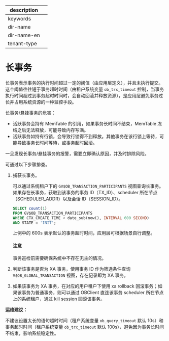 |description||
|---|---|
|keywords||
|dir-name||
|dir-name-en||
|tenant-type||

# 长事务

长事务表示事务的执行时间超过一定的阈值（由应用层定义），并且未执行提交。这个阈值往往短于事务超时时间（由租户系统变量 `ob_trx_timeout` 控制，当事务执行时间超过到事务超时时间时，会自动回滚并释放资源），是应用层避免事务过长并占用系统资源的一种监控手段。

长事务/悬挂事务的危害：

* 活跃事务会持有 MemTable 的引用，如果事务长时间不结束，MemTable 冻结之后无法释放，可能导致内存写满。
* 活跃事务如持有行锁，会导致行锁得不到释放。其他事务在该行锁上等待，可能导致事务长时间等待，或事务超时回滚。

一旦发现长事务/悬挂事务的报警，需要立即确认原因，并及时排除风险。

可通过以下步骤排查。

1. 捕获长事务。

    可以通过系统租户下的 `GV$OB_TRANSACTION_PARTICIPANTS` 视图查询长事务。如果存在长事务，获取到该事务的事务 ID（TX_ID）、scheduler 所在节点（SCHEDULER_ADDR）以及会话 ID（SESSION_ID）。

    ```sql
    SELECT count(1)
    FROM GV$OB_TRANSACTION_PARTICIPANTS
    WHERE CTX_CREATE_TIME < date_sub(now(), INTERVAL 600 SECOND)
    AND STATE = 'INIT';
    ```

    上例中的 600s 表示默认的事务超时时间，应用层可根据场景自行调整。

    <main id="notice" type='notice'>
        <h4>注意</h4>
        <p>事务巡检前需要确保系统中不存在无主的情况。</p>
    </main>

2. 判断该事务是否为 XA 事务，使用事务 ID 作为筛选条件查询 `V$OB_GLOBAL_TRANSACTION` 视图，存在记录即为 XA 事务。

3. 如果该事务为 XA 事务，在对应的用户租户下使用 xa rollback 回滚事务；如果该事务为普通事务，则可以通过 OBClient 直连该事务 scheduler 所在节点上的系统租户，通过 kill session 回滚该事务。

**运维建议：**

不建议设置太长的语句超时时间（租户系统变量 `ob_query_timeout` 默认 10s）和事务超时时间（租户系统变量 `ob_trx_timeout` 默认 100s），避免因为事务长时间不结束，影响系统稳定性。
